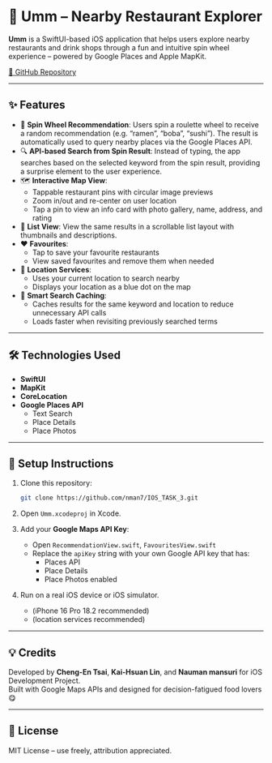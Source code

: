 # 🍜 Umm – Nearby Restaurant Explorer

**Umm** is a SwiftUI-based iOS application that helps users explore nearby restaurants and drink shops through a fun and intuitive spin wheel experience – powered by Google Places and Apple MapKit.

[🔗 GitHub Repository](https://github.com/nman7/IOS_TASK_3)

---

## ✨ Features

- 🎰 **Spin Wheel Recommendation**: Users spin a roulette wheel to receive a random recommendation (e.g. “ramen”, “boba”, “sushi”). The result is automatically used to query nearby places via the Google Places API.
- 🔍 **API-based Search from Spin Result**: Instead of typing, the app searches based on the selected keyword from the spin result, providing a surprise element to the user experience.
- 🗺️ **Interactive Map View**:
  - Tappable restaurant pins with circular image previews
  - Zoom in/out and re-center on user location
  - Tap a pin to view an info card with photo gallery, name, address, and rating
- 📄 **List View**: View the same results in a scrollable list layout with thumbnails and descriptions.
- ❤️ **Favourites**:
  - Tap to save your favourite restaurants
  - View saved favourites and remove them when needed
- 📍 **Location Services**:
  - Uses your current location to search nearby
  - Displays your location as a blue dot on the map
- 💾 **Smart Search Caching**:
  - Caches results for the same keyword and location to reduce unnecessary API calls
  - Loads faster when revisiting previously searched terms

---

## 🛠 Technologies Used

- **SwiftUI**
- **MapKit**
- **CoreLocation**
- **Google Places API**
  - Text Search
  - Place Details
  - Place Photos

---

## 🧪 Setup Instructions

1. Clone this repository:
   ```bash
   git clone https://github.com/nman7/IOS_TASK_3.git
   ```

2. Open `Umm.xcodeproj` in Xcode.

3. Add your **Google Maps API Key**:
   - Open `RecommendationView.swift`, `FavouritesView.swift`
   - Replace the `apiKey` string with your own Google API key that has:
     - Places API
     - Place Details
     - Place Photos enabled

4. Run on a real iOS device or iOS simulator.
     - (iPhone 16 Pro 18.2 recommended)
     - (location services recommended)

---


## 💡 Credits

Developed by **Cheng-En Tsai**,	**Kai-Hsuan Lin**, and	**Nauman mansuri** for iOS Development Project.  
Built with Google Maps APIs and designed for decision-fatigued food lovers 😋

---

## 📄 License

MIT License – use freely, attribution appreciated.
